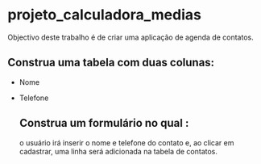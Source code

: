 # projeto_calculadora_medias

Objectivo deste trabalho é de criar uma aplicação de agenda de contatos.

## Construa uma tabela com duas colunas:
- Nome
- Telefone

  ## Construa um formulário no qual :
  o usuário irá inserir o nome e telefone do contato e, ao clicar em cadastrar, uma linha será adicionada na tabela de contatos.
